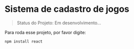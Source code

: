 <h1>Sistema de cadastro de jogos</h1>

 > Status do Projeto: Em desenvolvimento...

 Para roda esse projeto, por favor digite: 
 
```
npm install react
```
